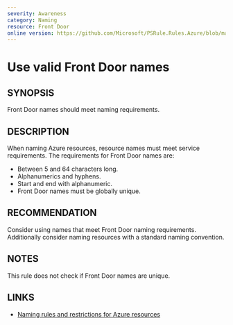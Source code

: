 ```yaml
---
severity: Awareness
category: Naming
resource: Front Door
online version: https://github.com/Microsoft/PSRule.Rules.Azure/blob/main/docs/rules/en/Azure.FrontDoor.Name.md
---
```


# Use valid Front Door names

## SYNOPSIS

Front Door names should meet naming requirements.

## DESCRIPTION

When naming Azure resources, resource names must meet service requirements.
The requirements for Front Door names are:

- Between 5 and 64 characters long.
- Alphanumerics and hyphens.
- Start and end with alphanumeric.
- Front Door names must be globally unique.

## RECOMMENDATION

Consider using names that meet Front Door naming requirements.
Additionally consider naming resources with a standard naming convention.

## NOTES

This rule does not check if Front Door names are unique.

## LINKS

- [Naming rules and restrictions for Azure resources](https://docs.microsoft.com/en-us/azure/azure-resource-manager/management/resource-name-rules)
